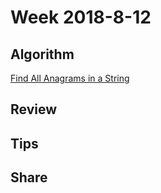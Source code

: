 # Week 2018-8-12
## Algorithm
[Find All Anagrams in a String](https://leetcode.com/problems/find-all-anagrams-in-a-string/description/)

## Review

## Tips

## Share